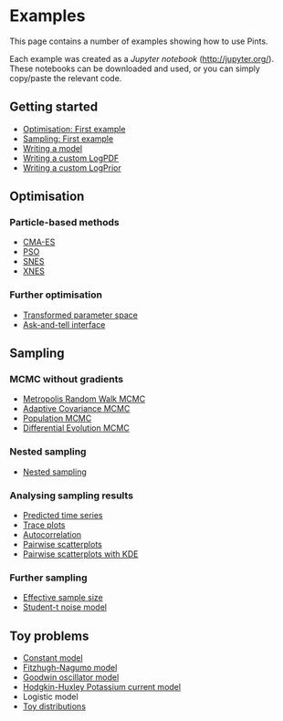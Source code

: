# Examples

This page contains a number of examples showing how to use Pints.

Each example was created as a _Jupyter notebook_ (http://jupyter.org/).
These notebooks can be downloaded and used, or you can simply copy/paste the
relevant code.

## Getting started
- [Optimisation: First example](./optimisation-first-example.ipynb)
- [Sampling: First example](./sampling-first-example.ipynb)
- [Writing a model](./writing-a-model.ipynb)
- [Writing a custom LogPDF](./writing-a-logpdf.ipynb)
- [Writing a custom LogPrior](./writing-a-prior.ipynb)

## Optimisation

### Particle-based methods
- [CMA-ES](./optimisation-cmaes.ipynb)
- [PSO](./optimisation-pso.ipynb)
- [SNES](./optimisation-snes.ipynb)
- [XNES](./optimisation-xnes.ipynb)

### Further optimisation

- [Transformed parameter space](./optimisation-transformed-parameters.ipynb)
- [Ask-and-tell interface](./optimisation-ask-and-tell.ipynb)

## Sampling

### MCMC without gradients
- [Metropolis Random Walk MCMC](./sampling-metropolis-mcmc.ipynb)
- [Adaptive Covariance MCMC](./sampling-adaptive-covariance-mcmc.ipynb)
- [Population MCMC](./sampling-population-mcmc.ipynb)
- [Differential Evolution MCMC](./sampling-differential-evolution-mcmc.ipynb)

### Nested sampling
- [Nested sampling](./sampling-nested-sampling.ipynb)

### Analysing sampling results
- [Predicted time series](./plot-mcmc-predicted-time-series.ipynb)
- [Trace plots](./plot-mcmc-trace-plots.ipynb)
- [Autocorrelation](./plot-mcmc-autocorrelation.ipynb)
- [Pairwise scatterplots](./plot-mcmc-pairwise-scatterplots.ipynb)
- [Pairwise scatterplots with KDE](./plot-mcmc-pairwise-kde-plots.ipynb)

### Further sampling

- [Effective sample size](./sampling-effective-sample-size.ipynb)
- [Student-t noise model](./sampling-student-t-sampling-error.ipynb)

## Toy problems
- [Constant model](./toy-constant-model.ipynb)
- [Fitzhugh-Nagumo model](./toy-fitzhugh-nagumo-model.ipynb)
- [Goodwin oscillator model](./toy-goodwin-oscillator-model.ipynb)
- [Hodgkin-Huxley Potassium current model](./toy-hodgkin-huxley-ik-model.ipynb)
- Logistic model
- [Toy distributions](./toy-distributions.ipynb)

